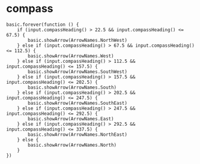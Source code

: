 # compass

```blocks
basic.forever(function () {
    if (input.compassHeading() > 22.5 && input.compassHeading() <= 67.5) {
        basic.showArrow(ArrowNames.NorthWest)
    } else if (input.compassHeading() > 67.5 && input.compassHeading() <= 112.5) {
        basic.showArrow(ArrowNames.West)
    } else if (input.compassHeading() > 112.5 && input.compassHeading() <= 157.5) {
        basic.showArrow(ArrowNames.SouthWest)
    } else if (input.compassHeading() > 157.5 && input.compassHeading() <= 202.5) {
        basic.showArrow(ArrowNames.South)
    } else if (input.compassHeading() > 202.5 && input.compassHeading() <= 247.5) {
        basic.showArrow(ArrowNames.SouthEast)
    } else if (input.compassHeading() > 247.5 && input.compassHeading() <= 292.5) {
        basic.showArrow(ArrowNames.East)
    } else if (input.compassHeading() > 292.5 && input.compassHeading() <= 337.5) {
        basic.showArrow(ArrowNames.NorthEast)
    } else {
        basic.showArrow(ArrowNames.North)
    }
})
```

<script src="https://makecode.com/gh-pages-embed.js"></script>
<script>makeCodeRender("{{ site.makecode.home_url }}", "{{ site.github.owner_name }}/{{ site.github.repository_name }}");</script>
